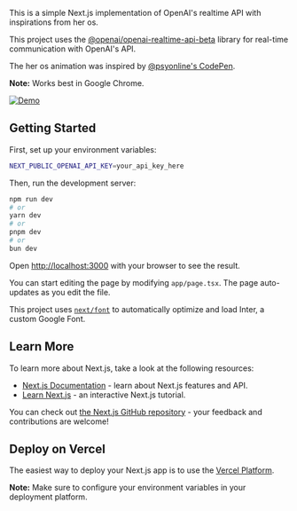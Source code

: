 This is a simple Next.js implementation of OpenAI's realtime API with inspirations from her os.

This project uses the [@openai/openai-realtime-api-beta](https://github.com/openai/openai-realtime-api-beta) library for real-time communication with OpenAI's API.

The her os animation was inspired by [@psyonline's CodePen](https://codepen.io/psyonline/pen/yayYWg).

**Note:** Works best in Google Chrome.

[![Demo](https://img.youtube.com/vi/VYS9cEkz2jg/0.jpg)](https://youtu.be/VYS9cEkz2jg)

## Getting Started

First, set up your environment variables:

```bash
NEXT_PUBLIC_OPENAI_API_KEY=your_api_key_here
```

Then, run the development server:

```bash
npm run dev
# or
yarn dev
# or
pnpm dev
# or
bun dev
```

Open [http://localhost:3000](http://localhost:3000) with your browser to see the result.

You can start editing the page by modifying `app/page.tsx`. The page auto-updates as you edit the file.

This project uses [`next/font`](https://nextjs.org/docs/basic-features/font-optimization) to automatically optimize and load Inter, a custom Google Font.

## Learn More

To learn more about Next.js, take a look at the following resources:

- [Next.js Documentation](https://nextjs.org/docs) - learn about Next.js features and API.
- [Learn Next.js](https://nextjs.org/learn) - an interactive Next.js tutorial.

You can check out [the Next.js GitHub repository](https://github.com/vercel/next.js/) - your feedback and contributions are welcome!

## Deploy on Vercel

The easiest way to deploy your Next.js app is to use the [Vercel Platform](https://vercel.com/new).

**Note:** Make sure to configure your environment variables in your deployment platform.
